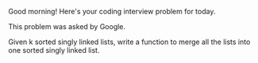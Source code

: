 Good morning! Here's your coding interview problem for today.

This problem was asked by Google.

Given k sorted singly linked lists, write a function to merge all the lists into
one sorted singly linked list.


